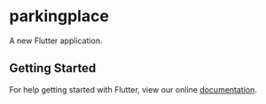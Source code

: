 # parkingplace

A new Flutter application.

## Getting Started

For help getting started with Flutter, view our online
[documentation](https://flutter.io/).
